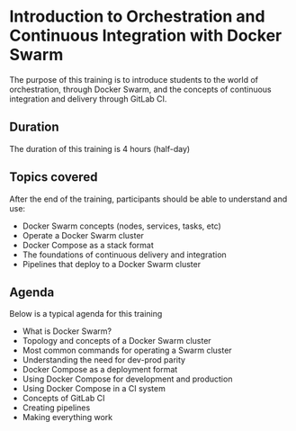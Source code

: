 # Introduction to Orchestration and Continuous Integration with Docker Swarm

The purpose of this training is to introduce students to the world of orchestration, through Docker Swarm, and the concepts of continuous integration and delivery through GitLab CI.

## Duration

The duration of this training is 4 hours (half-day)

## Topics covered

After the end of the training, participants should be able to understand and use:

* Docker Swarm concepts (nodes, services, tasks, etc)
* Operate a Docker Swarm cluster
* Docker Compose as a stack format
* The foundations of continuous delivery and integration
* Pipelines that deploy to a Docker Swarm cluster

## Agenda

Below is a typical agenda for this training

* What is Docker Swarm?
* Topology and concepts of a Docker Swarm cluster
* Most common commands for operating a Swarm cluster
* Understanding the need for dev-prod parity
* Docker Compose as a deployment format
* Using Docker Compose for development and production
* Using Docker Compose in a CI system
* Concepts of GitLab CI
* Creating pipelines
* Making everything work

